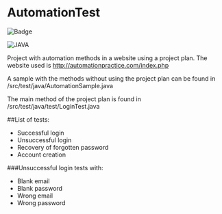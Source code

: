 # AutomationTest

![Badge](http://img.shields.io/static/v1?label=STATUS&message=COMPLETE&color=BRIGHTGREEN&style=for-the-badge)

![JAVA](http://img.shields.io/static/v1?label=Java-jdk&message=v17.0.2&color=blue)


Project with automation methods in a website using a project plan. The website used is http://automationpractice.com/index.php

A sample with the methods without using the project plan can be found in /src/test/java/AutomationSample.java

The main method of the project plan is found in /src/test/java/test/LoginTest.java

 ##List of tests:
- Successful login
- Unsuccessful login
- Recovery of forgotten password
- Account creation

###Unsuccessful login tests with:

- Blank email 
- Blank password
- Wrong email
- Wrong password


